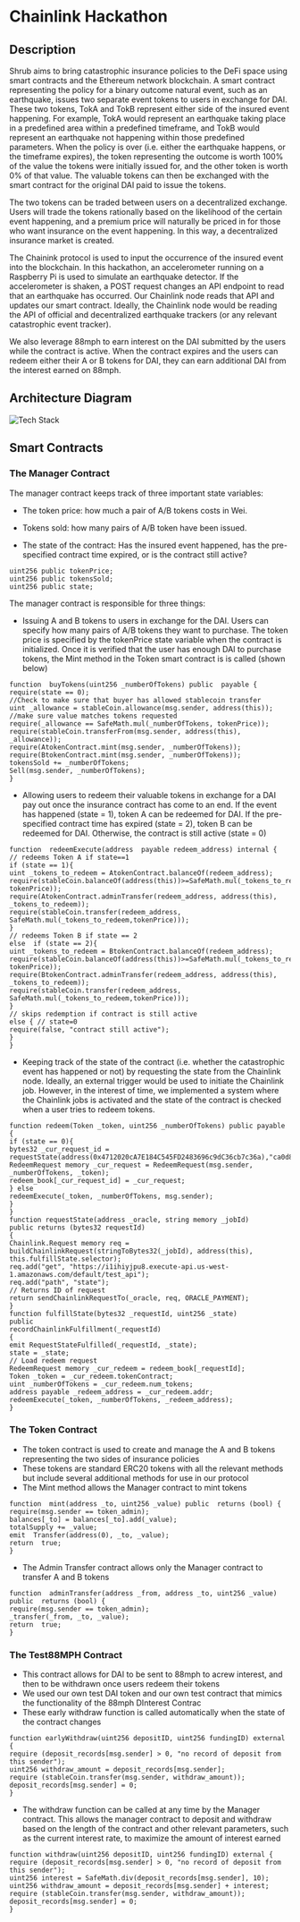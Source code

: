 # Chainlink Hackathon

## Description

Shrub aims to bring catastrophic insurance policies to the DeFi space using smart contracts and the Ethereum network blockchain. A smart contract representing the policy for a binary outcome natural event, such as an earthquake, issues two separate event tokens to users in exchange for DAI. These two tokens, TokA and TokB represent either side of the insured event happening. For example, TokA would represent an earthquake taking place in a predefined area within a predefined timeframe, and TokB would represent an earthquake not happening within those predefined parameters. When the policy is over (i.e. either the earthquake happens, or the timeframe expires), the token representing the outcome is worth 100% of the value the tokens were initially issued for, and the other token is worth 0% of that value. The valuable tokens can then be exchanged with the smart contract for the original DAI paid to issue the tokens.

The two tokens can be traded between users on a decentralized exchange. Users will trade the tokens rationally based on the likelihood of the certain event happening, and a premium price will naturally be priced in for those who want insurance on the event happening. In this way, a decentralized insurance market is created.

The Chainink protocol is used to input the occurrence of the insured event into the blockchain. In this hackathon, an accelerometer running on a Raspberry Pi is used to simulate an earthquake detector. If the accelerometer is shaken, a POST request changes an API endpoint to read that an earthquake has occurred. Our Chainlink node reads that API and updates our smart contract. Ideally, the Chainlink node would be reading the API of official and decentralized earthquake trackers (or any relevant catastrophic event tracker).

We also leverage 88mph to earn interest on the DAI submitted by the users while the contract is active. When the contract expires and the users can redeem either their A or B tokens for DAI, they can earn additional DAI from the interest earned on 88mph. 
## Architecture Diagram
![Tech Stack](./Shrub.jpeg)
## Smart Contracts


### The Manager Contract

The manager contract keeps track of three important state variables:

- The token price: how much a pair of A/B tokens costs in Wei.

- Tokens sold: how many pairs of A/B token have been issued.

- The state of the contract: Has the insured event happened, has the pre-specified contract time expired, or is the contract still active?

```
uint256 public tokenPrice;
uint256 public tokensSold;
uint256 public state;
```

The manager contract is responsible for three things:

- Issuing A and B tokens to users in exchange for the DAI. Users can specify how many pairs of A/B tokens they want to purchase. The token price is specified by the tokenPrice state variable when the contract is initialized. Once it is verified that the user has enough DAI to purchase tokens, the Mint method in the Token smart contract is is called (shown below)

```
function  buyTokens(uint256 _numberOfTokens) public  payable {
require(state == 0);
//Check to make sure that buyer has allowed stablecoin transfer
uint _allowance = stableCoin.allowance(msg.sender, address(this));
//make sure value matches tokens requested
require(_allowance == SafeMath.mul(_numberOfTokens, tokenPrice));
require(stableCoin.transferFrom(msg.sender, address(this), _allowance));
require(AtokenContract.mint(msg.sender, _numberOfTokens));
require(BtokenContract.mint(msg.sender, _numberOfTokens));
tokensSold += _numberOfTokens;
Sell(msg.sender, _numberOfTokens);
}
```

- Allowing users to redeem their valuable tokens in exchange for a DAI pay out once the insurance contract has come to an end. If the event has happened (state = 1), token A can be redeemed for DAI. If the pre-specified contract time has expired (state = 2), token B can be redeemed for DAI. Otherwise, the contract is still active (state = 0)

```
function  redeemExecute(address  payable redeem_address) internal {
// redeems Token A if state==1
if (state == 1){
uint _tokens_to_redeem = AtokenContract.balanceOf(redeem_address);
require(stableCoin.balanceOf(address(this))>=SafeMath.mul(_tokens_to_redeem, tokenPrice));
require(AtokenContract.adminTransfer(redeem_address, address(this), _tokens_to_redeem));
require(stableCoin.transfer(redeem_address, SafeMath.mul(_tokens_to_redeem,tokenPrice)));
}
// redeems Token B if state == 2
else  if (state == 2){
uint _tokens_to_redeem = BtokenContract.balanceOf(redeem_address);
require(stableCoin.balanceOf(address(this))>=SafeMath.mul(_tokens_to_redeem, tokenPrice));
require(BtokenContract.adminTransfer(redeem_address, address(this), _tokens_to_redeem));
require(stableCoin.transfer(redeem_address, SafeMath.mul(_tokens_to_redeem,tokenPrice)));
}
// skips redemption if contract is still active
else { // state=0
require(false, "contract still active");
}
}
```

- Keeping track of the state of the contract (i.e. whether the catastrophic event has happened or not) by requesting the state from the Chainlink node. Ideally, an external trigger would be used to initiate the Chainlink job. However, in the interest of time, we implemented a system where the Chainlink jobs is activated and the state of the contract is checked when a user tries to redeem tokens.

```
function redeem(Token _token, uint256 _numberOfTokens) public payable {
if (state == 0){
bytes32 _cur_request_id = requestState(address(0x4712020cA7E184C545FD2483696c9dC36cb7c36a),"ca0d86424890466f856de3e868087f81");
RedeemRequest memory _cur_request = RedeemRequest(msg.sender, _numberOfTokens, _token);
redeem_book[_cur_request_id] = _cur_request;
} else 
redeemExecute(_token, _numberOfTokens, msg.sender);
}
}
function requestState(address _oracle, string memory _jobId)
public returns (bytes32 requestId)
{
Chainlink.Request memory req = buildChainlinkRequest(stringToBytes32(_jobId), address(this), this.fulfillState.selector);
req.add("get", "https://i1ihiyjpu8.execute-api.us-west-1.amazonaws.com/default/test_api");
req.add("path", "state");
// Returns ID of request
return sendChainlinkRequestTo(_oracle, req, ORACLE_PAYMENT);
}
function fulfillState(bytes32 _requestId, uint256 _state)
public
recordChainlinkFulfillment(_requestId)
{
emit RequestStateFulfilled(_requestId, _state);
state = _state;
// Load redeem request
RedeemRequest memory _cur_redeem = redeem_book[_requestId];
Token _token = _cur_redeem.tokenContract;
uint _numberOfTokens = _cur_redeem.num_tokens;
address payable _redeem_address = _cur_redeem.addr;
redeemExecute(_token, _numberOfTokens, _redeem_address);
}
```

### The Token Contract

- The token contract is used to create and manage the A and B tokens representing the two sides of insurance policies
- These tokens are standard ERC20 tokens with all the relevant methods but include several additional methods for use in our protocol
- The Mint method allows the Manager contract to mint tokens 

```
function  mint(address _to, uint256 _value) public  returns (bool) {
require(msg.sender == token_admin);
balances[_to] = balances[_to].add(_value);
totalSupply += _value;
emit  Transfer(address(0), _to, _value);
return  true;
}
```
- The Admin Transfer contract allows only the Manager contract to transfer A and B tokens
 ```
function  adminTransfer(address _from, address _to, uint256 _value) public  returns (bool) {
require(msg.sender == token_admin);
_transfer(_from, _to, _value);
return  true;
}
```

### The Test88MPH Contract

- This contract allows for DAI to be sent to 88mph to acrew interest, and then to be withdrawn once users redeem their tokens
- We used our own test DAI token and our own test contract that mimics the functionality of the 88mph DInterest Contrac
- These early withdraw function is called automatically when the state of the contract changes

```
function earlyWithdraw(uint256 depositID, uint256 fundingID) external {
require (deposit_records[msg.sender] > 0, "no record of deposit from this sender");
uint256 withdraw_amount = deposit_records[msg.sender];
require (stableCoin.transfer(msg.sender, withdraw_amount));
deposit_records[msg.sender] = 0;
}
```
- The withdraw function can be called at any time by the Manager contract. This allows the manager contract to deposit and withdraw based on the length of the contract and other relevant parameters, such as the current interest rate, to maximize the amount of interest earned
```
function withdraw(uint256 depositID, uint256 fundingID) external {
require (deposit_records[msg.sender] > 0, "no record of deposit from this sender");
uint256 interest = SafeMath.div(deposit_records[msg.sender], 10);
uint256 withdraw_amount = deposit_records[msg.sender] + interest;
require (stableCoin.transfer(msg.sender, withdraw_amount));
deposit_records[msg.sender] = 0;
}
```

